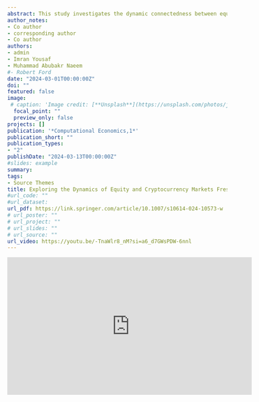 ```yaml
---
abstract: This study investigates the dynamic connectedness between equity and cryptocurrency markets using the Granger Causality Network and the Wavelet Coherence approaches. Using time series data from July 2021 to January 2023, results indicate that the causality effect increased significantly after the outbreak of geopolitical conflict. Cryptocurrency markets are highly influenced and mutually more connected with equity markets after February 2022. Results also indicate that the causality is more important in European countries and steadily increased as the war progressed. Nevertheless, there is no distinct indication of contagion in China's market. Of greater interest, it is revealed that cryptocurrencies do not offer a "safe haven" advantage during the war, especially in North America and GCC countries. Cryptocurrency-equity markets are fully integrated and moved together for at least 5 months after the beginning of the war. Overall, this paper provides early insight into the use of cryptocurrencies by investors and reveals how equity and cryptocurrency markets co-move within countries. These results are further supported by an alternative Structural Vector Autoregression model. This study provides useful insights to investors, regulators, and policy-makers regarding portfolio management, hedging, and financial market stability.
author_notes:
- Co author
- corresponding author
- Co author
authors:
- admin
- Imran Yousaf
- Muhammad Abubakr Naeem
#- Robert Ford
date: "2024-03-01T00:00:00Z"
doi: ""
featured: false
image:
 # caption: 'Image credit: [**Unsplash**](https://unsplash.com/photos/jdD8gXaTZsc)'
  focal_point: ""
  preview_only: false
projects: []
publication: '*Computational Economics,1*'
publication_short: ""
publication_types:
- "2"
publishDate: "2024-03-13T00:00:00Z"
#slides: example
summary:
tags:
- Source Themes
title: Exploring the Dynamics of Equity and Cryptocurrency Markets Fresh Evidence from the Russia Ukraine War
#url_code: ""
#url_dataset: 
url_pdf: https://link.springer.com/article/10.1007/s10614-024-10573-w 
# url_poster: ""
# url_project: ""
# url_slides: ""
# url_source: ""
url_video: https://youtu.be/-TnaWlr8_nM?si=a6_d7GWsPDW-6nnl
---
```

<iframe width="560" height="315" src="https://www.youtube.com/embed/-TnaWlr8_nM?si=UjR9_JWxOt9EHY6_" title="YouTube video player" frameborder="0" allow="accelerometer; autoplay; clipboard-write; encrypted-media; gyroscope; picture-in-picture; web-share" referrerpolicy="strict-origin-when-cross-origin" allowfullscreen></iframe>

